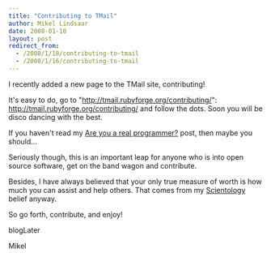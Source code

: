 ```yaml
---
title: "Contributing to TMail"
author: Mikel Lindsaar
date: 2008-01-18
layout: post
redirect_from:
  - /2008/1/18/contributing-to-tmail
  - /2008/1/16/contributing-to-tmail
---
```

I recently added a new page to the TMail site, contributing!

It's easy to do, go to "http://tmail.rubyforge.org/contributing/":
http://tmail.rubyforge.org/contributing/ and follow the dots. Soon you
will be disco dancing with the best.

If you haven't read my [Are you a real
programmer?](https://lindsaar.net/2007/12/5/are-you-a-real-programmer)
post, then maybe you should...

Seriously though, this is an important leap for anyone who is into open
source software, get on the band wagon and contribute.

Besides, I have always believed that your only true measure of worth is
how much you can assist and help others. That comes from my
[Scientology](http://www.scientology.org.au/) belief anyway.

So go forth, contribute, and enjoy!

blogLater

Mikel

